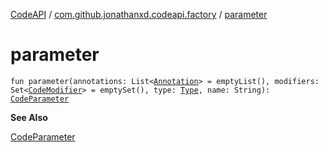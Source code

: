 [CodeAPI](../index.md) / [com.github.jonathanxd.codeapi.factory](index.md) / [parameter](.)

# parameter

`fun parameter(annotations: List<`[`Annotation`](../com.github.jonathanxd.codeapi.base/-annotation/index.md)`> = emptyList(), modifiers: Set<`[`CodeModifier`](../com.github.jonathanxd.codeapi.base/-code-modifier/index.md)`> = emptySet(), type: `[`Type`](http://docs.oracle.com/javase/6/docs/api/java/lang/reflect/Type.html)`, name: String): `[`CodeParameter`](../com.github.jonathanxd.codeapi.base/-code-parameter/index.md)

**See Also**

[CodeParameter](../com.github.jonathanxd.codeapi.base/-code-parameter/index.md)

